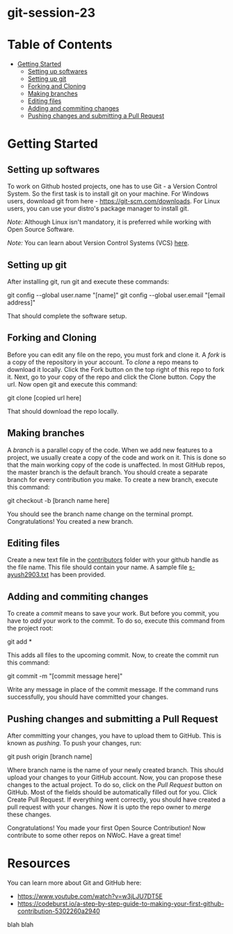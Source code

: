# git-session-23
# Table of Contents

- [Getting Started](#getting-started)
    - [Setting up softwares](#setting-up-softwares)
    - [Setting up git](#setting-up-git)
    - [Forking and Cloning](#forking-and-cloning)
    - [Making branches](#making-branches)
    - [Editing files](#editing-files)
    - [Adding and commiting changes](#adding-and-commiting-changes)
    - [Pushing changes and submitting a Pull Request](#pushing-changes-and-submitting-a-pull-request)

# Getting Started

## Setting up softwares

To work on Github hosted projects, one has to use Git - a Version Control System. So the first task is to install git on your machine. For Windows users, download git from here - https://git-scm.com/downloads. For Linux users, you can use your distro's package manager to install git.

*Note:* Although Linux isn't mandatory, it is preferred while working with Open Source Software.

*Note:* You can learn about Version Control Systems (VCS) [here](https://www.atlassian.com/git/tutorials/what-is-version-control).

## Setting up git

After installing git, run git and execute these commands:

git config --global user.name "[name]"
git config --global user.email "[email address]"


That should complete the software setup.

## Forking and Cloning

Before you can edit any file on the repo, you must fork and clone it. A *fork* is a copy of the repository in your account. To *clone* a repo means to download it locally. Click the Fork button on the top right of this repo to fork it. Next, go to your copy of the repo and click the Clone button. Copy the url. Now open git and execute this command:


git clone [copied url here]


That should download the repo locally.

## Making branches

A *branch* is a parallel copy of the code. When we add new features to a project, we usually create a copy of the code and work on it. This is done so that the main working copy of the code is unaffected. In most GitHub repos, the master branch is the default branch. You should create a separate branch for every contribution you make. To create a new branch, execute this command:


git checkout -b [branch name here]


You should see the branch name change on the terminal prompt. Congratulations! You created a new branch.


## Editing files

Create a new text file in the [contributors](contributors/) folder with your github handle as the file name. This file should contain your name. A sample file [s-ayush2903.txt](https://github.com/NJACKWinterOfCode/Get-Started-NWoC20/blob/main/contributors/s-ayush2903.txt) has been provided.

## Adding and commiting changes

To create a *commit* means to save your work. But before you commit, you have to *add* your work to the commit. To do so, execute this command from the project root:


git add *


This adds all files to the upcoming commit. Now, to create the commit run this command:


git commit -m "[commit message here]"


Write any message in place of the commit message. If the command runs successfully, you should have committed your changes.

## Pushing changes and submitting a Pull Request

After committing your changes, you have to upload them to GitHub. This is known as *pushing*. To push your changes, run:


git push origin [branch name]


Where branch name is the name of your newly created branch. This should upload your changes to your GitHub account. Now, you can propose these changes to the actual project. To do so, click on the *Pull Request* button on GitHub. Most of the fields should be automatically filled out for you. Click Create Pull Request. If everything went correctly, you should have created a pull request with your changes. Now it is upto the repo owner to *merge* these changes.

Congratulations! You made your first Open Source Contribution! Now contribute to some other repos on NWoC. Have a great time!

# Resources

You can learn more about Git and GitHub here:

- https://www.youtube.com/watch?v=w3jLJU7DT5E
- https://codeburst.io/a-step-by-step-guide-to-making-your-first-github-contribution-5302260a2940

blah blah
